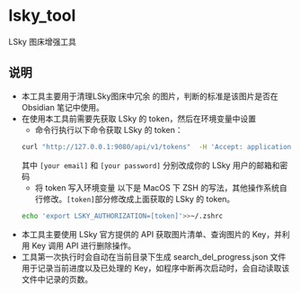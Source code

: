# lsky_tool
LSky 图床增强工具

## 说明
- 本工具主要用于清理LSky图床中冗余 的图片，判断的标准是该图片是否在 Obsidian 笔记中使用。
- 在使用本工具前需要先获取 LSky 的 token，然后在环境变量中设置
    - 命令行执行以下命令获取 LSky 的 token：
    ```bash
    curl "http://127.0.0.1:9080/api/v1/tokens"  -H 'Accept: application/json' -d 'email=[your email]&password=[your password]'
    ```
    其中 `[your email]` 和 `[your password]` 分别改成你的 LSky 用户的邮箱和密码
    - 将 token 写入环境变量
    以下是 MacOS 下 ZSH 的写法，其他操作系统自行修改。`[token]`部分修改成上面获取的 LSky 的 token。
    ```bash
    echo 'export LSKY_AUTHORIZATION=[token]'>>~/.zshrc
    ```
- 本工具主要使用 LSky 官方提供的 API 获取图片清单、查询图片的 Key，并利用 Key 调用 API 进行删除操作。
- 工具第一次执行时会自动在当前目录下生成 search_del_progress.json 文件用于记录当前进度以及已处理的 Key，如程序中断再次启动时，会自动读取该文件中记录的页数。
